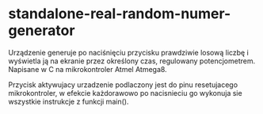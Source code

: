 # standalone-real-random-numer-generator
Urządzenie generuje po naciśnięciu przycisku prawdziwie losową liczbę i wyświetla ją na ekranie przez określony czas, regulowany potencjometrem. Napisane w C na mikrokontroler Atmel Atmega8.

Przycisk aktywujacy urzadzenie podlaczony jest do pinu resetujacego mikrokontroler, w efekcie każdorawowo po nacisnieciu go wykonuja sie wszystkie instrukcje z funkcji main().
